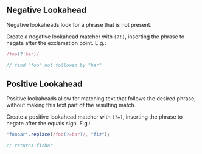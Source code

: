 ## Negative Lookahead
Negative lookaheads look for a phrase that is not present.

Create a negative lookahead matcher with `(?!)`, inserting the phrase to negate after the exclamation point. E.g.:

```js
/foo(?!bar)/

// find "foo" not followed by "bar"
```

## Positive Lookahead
Positive lookaheads allow for matching text that follows the desired phrase, without making this text part of the resulting match.

Create a positive lookahead matcher with `(?=)`, inserting the phrase to
negate after the equals sign. E.g.:

```js
"foobar".replace(/foo(?=bar)/, "fiz");

// returns fizbar
```
